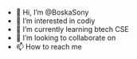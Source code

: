- 👋 Hi, I’m @BoskaSony
- 👀 I’m interested in codiy
- 🌱 I’m currently learning btech CSE
- 💞️ I’m looking to collaborate on 
- 📫 How to reach me 

<!---
BoskaSony/BoskaSony is a ✨ special ✨ repository because its `README.md` (this file) appears on your GitHub profile.
You can click the Preview link to take a look at your changes.
--->
